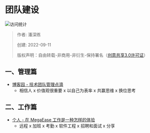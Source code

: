 # 团队建设

![访问统计](https://visitor-badge.glitch.me/badge?page_id=senlypan.qa.22-team-building&left_color=blue&right_color=red)

> 作者: 潘深练
>
> 创建: 2022-09-11
>
> 版权声明：自由转载-非商用-非衍生-保持署名（[创意共享3.0许可证](https://creativecommons.org/licenses/by-nc-nd/3.0/deed.zh)）


## 一、管理篇

- [博客园 - 技术团队管理点滴](https://www.cnblogs.com/naturemickey/p/3947885.html)
    - 相信人 x 价值观很重要 x 以自己为表率 x 共赢思维 x 换位思考

## 二、工作篇

- [个人 - 在 MegaEase 工作是一种怎样的体验](https://blog.localvar.cn/archives/working-at-megaease)
    - 远程 x 加班 x 考勤 x 软件工程 x 招聘和面试 x 分享